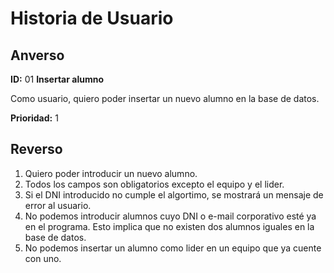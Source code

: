 # Historia de Usuario

## Anverso

**ID:** 01 **Insertar alumno**

Como usuario, quiero poder insertar un nuevo alumno en la base de datos.

**Prioridad:** 1 

## Reverso

1. Quiero poder introducir un nuevo alumno.
2. Todos los campos son obligatorios excepto el equipo y el lider.
3. Si el DNI introducido no cumple el algortimo, se mostrará un mensaje de error al usuario.
4. No podemos introducir alumnos cuyo DNI o e-mail corporativo esté ya en el programa. Esto implica que no existen dos alumnos iguales en la base de datos.
5. No podemos insertar un alumno como lider en un equipo que ya cuente con uno.
